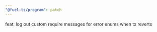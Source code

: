 ```yaml
---
"@fuel-ts/program": patch
---
```


feat: log out custom require messages for error enums when tx reverts

